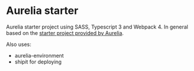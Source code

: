 # Aurelia starter

Aurelia starter project using SASS, Typescript 3 and Webpack 4.
In general based on the [starter project provided by Aurelia](https://github.com/aurelia/skeleton-navigation).

Also uses:

* aurelia-environment
* shipit for deploying
